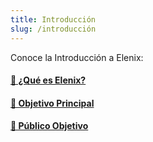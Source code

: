```yaml
---
title: Introducción
slug: /introducción
---
```


Conoce la Introducción a Elenix:

<div className="feature-grid">
  <a href="Introducción/que-es-elenix">
  <div className="feature-card">
    <h4>📄 ¿Qué es Elenix?</h4>
  </div>
  </a>
  <a href="Introducción/objetivo-principal">
  <div className="feature-card">
    <h4>📄 Objetivo Principal</h4>
  </div>
  </a>
  <a href="Introducción/público-objetivo">
  <div className="feature-card">
    <h4>📄 Público Objetivo</h4>
  </div>
  </a>
  
</div>
